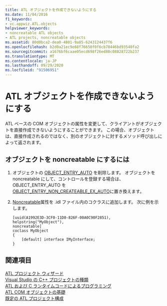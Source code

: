 ```yaml
---
title: ATL オブジェクトを作成できないようにする
ms.date: 11/04/2016
f1_keywords:
- vc.appwiz.ATL.objects
helpviewer_keywords:
- noncreatable ATL objects
- ATL projects, noncreatable objects
ms.assetid: 80d0bca2-dea0-4801-9a85-6243124437f6
ms.openlocfilehash: b2d0a21ec9e68f76650f0f6cb78446bd93540fa2
ms.sourcegitcommit: a1676bf6caae05ecd698f26ed80c08828722b237
ms.translationtype: MT
ms.contentlocale: ja-JP
ms.lasthandoff: 09/29/2020
ms.locfileid: "91506951"
---
```

# <a name="making-an-atl-object-noncreatable"></a>ATL オブジェクトを作成できないようにする

ATL ベースの COM オブジェクトの属性を変更して、クライアントがオブジェクトを直接作成できないようにすることができます。 この場合、オブジェクトは、直接作成されるのではなく、別のオブジェクトに対するメソッド呼び出しによって返されます。

## <a name="to-make-an-object-noncreatable"></a>オブジェクトを noncreatable にするには

1. オブジェクトの [OBJECT_ENTRY_AUTO](object-map-macros.md#object_entry_auto) を削除します。 オブジェクトを noncreatable にして、コントロールを登録する場合は、OBJECT_ENTRY_AUTO を [OBJECT_ENTRY_NON_CREATEABLE_EX_AUTO](object-map-macros.md#object_entry_non_createable_ex_auto)に置き換えます。

1. [Noncreatable](../../windows/attributes/noncreatable.md)属性を .idl ファイル内のコクラスに追加します。 次に例を示します。

    ```
    [uuid(A1992E3D-3CF0-11D0-826F-00A0C90F2851),
    helpstring("MyObject"),
    noncreatable]
    coclass MyObject
    {
        [default] interface IMyInterface;
    }
    ```

## <a name="see-also"></a>関連項目

[ATL プロジェクト ウィザード](../../atl/reference/atl-project-wizard.md)<br/>
[Visual Studio の C++ プロジェクトの種類](../../build/reference/visual-cpp-project-types.md)<br/>
[ATL および C ランタイムコードによるプログラミング](../../atl/programming-with-atl-and-c-run-time-code.md)<br/>
[ATL COM オブジェクトの基礎](../../atl/fundamentals-of-atl-com-objects.md)<br/>
[既定の ATL プロジェクト構成](../../atl/reference/default-atl-project-configurations.md)
